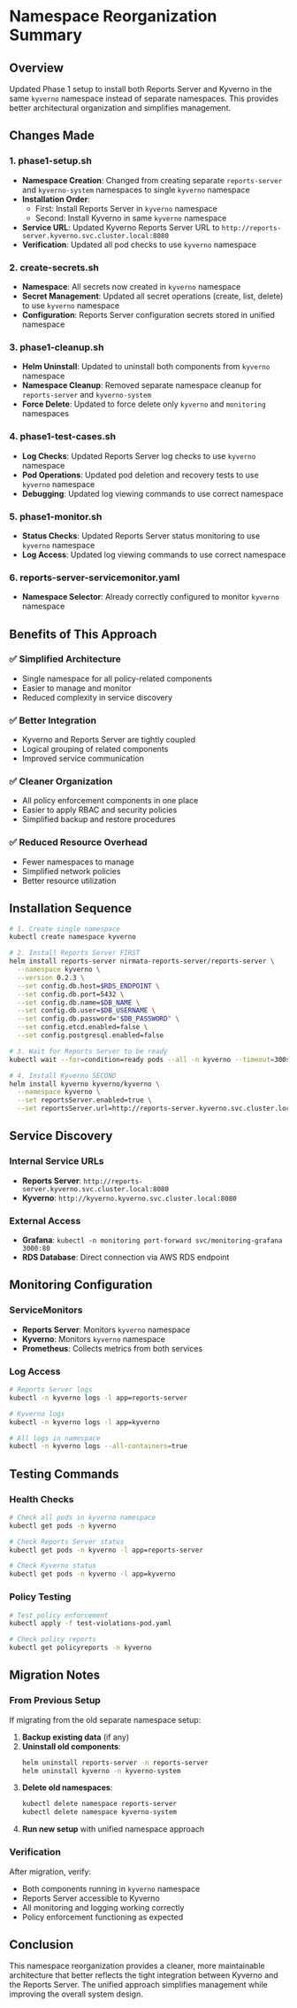 # Namespace Reorganization Summary

## Overview
Updated Phase 1 setup to install both Reports Server and Kyverno in the same `kyverno` namespace instead of separate namespaces. This provides better architectural organization and simplifies management.

## Changes Made

### 1. **phase1-setup.sh**
- **Namespace Creation**: Changed from creating separate `reports-server` and `kyverno-system` namespaces to single `kyverno` namespace
- **Installation Order**: 
  - First: Install Reports Server in `kyverno` namespace
  - Second: Install Kyverno in same `kyverno` namespace
- **Service URL**: Updated Kyverno Reports Server URL to `http://reports-server.kyverno.svc.cluster.local:8080`
- **Verification**: Updated all pod checks to use `kyverno` namespace

### 2. **create-secrets.sh**
- **Namespace**: All secrets now created in `kyverno` namespace
- **Secret Management**: Updated all secret operations (create, list, delete) to use `kyverno` namespace
- **Configuration**: Reports Server configuration secrets stored in unified namespace

### 3. **phase1-cleanup.sh**
- **Helm Uninstall**: Updated to uninstall both components from `kyverno` namespace
- **Namespace Cleanup**: Removed separate namespace cleanup for `reports-server` and `kyverno-system`
- **Force Delete**: Updated to force delete only `kyverno` and `monitoring` namespaces

### 4. **phase1-test-cases.sh**
- **Log Checks**: Updated Reports Server log checks to use `kyverno` namespace
- **Pod Operations**: Updated pod deletion and recovery tests to use `kyverno` namespace
- **Debugging**: Updated log viewing commands to use correct namespace

### 5. **phase1-monitor.sh**
- **Status Checks**: Updated Reports Server status monitoring to use `kyverno` namespace
- **Log Access**: Updated log viewing commands to use correct namespace

### 6. **reports-server-servicemonitor.yaml**
- **Namespace Selector**: Already correctly configured to monitor `kyverno` namespace

## Benefits of This Approach

### ✅ **Simplified Architecture**
- Single namespace for all policy-related components
- Easier to manage and monitor
- Reduced complexity in service discovery

### ✅ **Better Integration**
- Kyverno and Reports Server are tightly coupled
- Logical grouping of related components
- Improved service communication

### ✅ **Cleaner Organization**
- All policy enforcement components in one place
- Easier to apply RBAC and security policies
- Simplified backup and restore procedures

### ✅ **Reduced Resource Overhead**
- Fewer namespaces to manage
- Simplified network policies
- Better resource utilization

## Installation Sequence

```bash
# 1. Create single namespace
kubectl create namespace kyverno

# 2. Install Reports Server FIRST
helm install reports-server nirmata-reports-server/reports-server \
  --namespace kyverno \
  --version 0.2.3 \
  --set config.db.host=$RDS_ENDPOINT \
  --set config.db.port=5432 \
  --set config.db.name=$DB_NAME \
  --set config.db.user=$DB_USERNAME \
  --set config.db.password="$DB_PASSWORD" \
  --set config.etcd.enabled=false \
  --set config.postgresql.enabled=false

# 3. Wait for Reports Server to be ready
kubectl wait --for=condition=ready pods --all -n kyverno --timeout=300s

# 4. Install Kyverno SECOND
helm install kyverno kyverno/kyverno \
  --namespace kyverno \
  --set reportsServer.enabled=true \
  --set reportsServer.url=http://reports-server.kyverno.svc.cluster.local:8080
```

## Service Discovery

### Internal Service URLs
- **Reports Server**: `http://reports-server.kyverno.svc.cluster.local:8080`
- **Kyverno**: `http://kyverno.kyverno.svc.cluster.local:8080`

### External Access
- **Grafana**: `kubectl -n monitoring port-forward svc/monitoring-grafana 3000:80`
- **RDS Database**: Direct connection via AWS RDS endpoint

## Monitoring Configuration

### ServiceMonitors
- **Reports Server**: Monitors `kyverno` namespace
- **Kyverno**: Monitors `kyverno` namespace
- **Prometheus**: Collects metrics from both services

### Log Access
```bash
# Reports Server logs
kubectl -n kyverno logs -l app=reports-server

# Kyverno logs  
kubectl -n kyverno logs -l app=kyverno

# All logs in namespace
kubectl -n kyverno logs --all-containers=true
```

## Testing Commands

### Health Checks
```bash
# Check all pods in kyverno namespace
kubectl get pods -n kyverno

# Check Reports Server status
kubectl get pods -n kyverno -l app=reports-server

# Check Kyverno status
kubectl get pods -n kyverno -l app=kyverno
```

### Policy Testing
```bash
# Test policy enforcement
kubectl apply -f test-violations-pod.yaml

# Check policy reports
kubectl get policyreports -n kyverno
```

## Migration Notes

### From Previous Setup
If migrating from the old separate namespace setup:

1. **Backup existing data** (if any)
2. **Uninstall old components**:
   ```bash
   helm uninstall reports-server -n reports-server
   helm uninstall kyverno -n kyverno-system
   ```
3. **Delete old namespaces**:
   ```bash
   kubectl delete namespace reports-server
   kubectl delete namespace kyverno-system
   ```
4. **Run new setup** with unified namespace approach

### Verification
After migration, verify:
- Both components running in `kyverno` namespace
- Reports Server accessible to Kyverno
- All monitoring and logging working correctly
- Policy enforcement functioning as expected

## Conclusion

This namespace reorganization provides a cleaner, more maintainable architecture that better reflects the tight integration between Kyverno and the Reports Server. The unified approach simplifies management while improving the overall system design.
